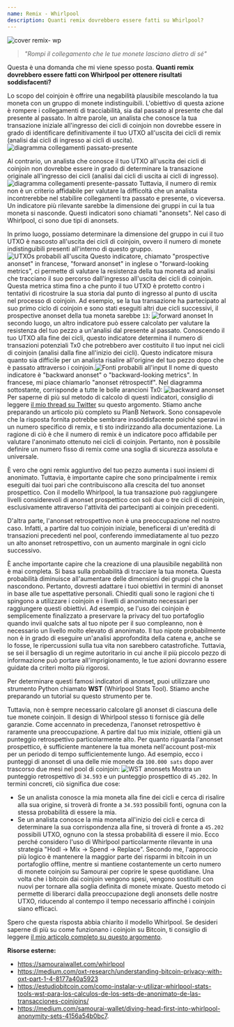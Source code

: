 ```yaml
---
name: Remix - Whirlpool
description: Quanti remix dovrebbero essere fatti su Whirlpool?
---
```

![cover remix- wp](assets/cover.jpeg)

> *"Rompi il collegamento che le tue monete lasciano dietro di sé"*

Questa è una domanda che mi viene spesso posta. **Quanti remix dovrebbero essere fatti con Whirlpool per ottenere risultati soddisfacenti?**

Lo scopo del coinjoin è offrire una negabilità plausibile mescolando la tua moneta con un gruppo di monete indistinguibili. L'obiettivo di questa azione è rompere i collegamenti di tracciabilità, sia dal passato al presente che dal presente al passato. In altre parole, un analista che conosce la tua transazione iniziale all'ingresso dei cicli di coinjoin non dovrebbe essere in grado di identificare definitivamente il tuo UTXO all'uscita dei cicli di remix (analisi dai cicli di ingresso ai cicli di uscita).
![diagramma collegamenti passato-presente](assets/it/1.png)

Al contrario, un analista che conosce il tuo UTXO all'uscita dei cicli di coinjoin non dovrebbe essere in grado di determinare la transazione originale all'ingresso dei cicli (analisi dai cicli di uscita ai cicli di ingresso).
![diagramma collegamenti presente-passato](assets/it/2.png)
Tuttavia, il numero di remix non è un criterio affidabile per valutare la difficoltà che un analista incontrerebbe nel stabilire collegamenti tra passato e presente, o viceversa. Un indicatore più rilevante sarebbe la dimensione dei gruppi in cui la tua moneta si nasconde. Questi indicatori sono chiamati "anonsets". Nel caso di Whirlpool, ci sono due tipi di anonsets.

In primo luogo, possiamo determinare la dimensione del gruppo in cui il tuo UTXO è nascosto all'uscita dei cicli di coinjoin, ovvero il numero di monete indistinguibili presenti all'interno di questo gruppo.
![UTXOs probabili all'uscita](assets/it/3.png)
Questo indicatore, chiamato "prospective anonset" in francese, "forward anonset" in inglese o "forward-looking metrics", ci permette di valutare la resistenza della tua moneta ad analisi che tracciano il suo percorso dall'ingresso all'uscita dei cicli di coinjoin. Questa metrica stima fino a che punto il tuo UTXO è protetto contro i tentativi di ricostruire la sua storia dal punto di ingresso al punto di uscita nel processo di coinjoin. Ad esempio, se la tua transazione ha partecipato al suo primo ciclo di coinjoin e sono stati eseguiti altri due cicli successivi, il prospective anonset della tua moneta sarebbe `13`:
![forward anonset](assets/it/4.png)
In secondo luogo, un altro indicatore può essere calcolato per valutare la resistenza del tuo pezzo a un'analisi dal presente al passato. Conoscendo il tuo UTXO alla fine dei cicli, questo indicatore determina il numero di transazioni potenziali Tx0 che potrebbero aver costituito il tuo input nei cicli di coinjoin (analisi dalla fine all'inizio dei cicli). Questo indicatore misura quanto sia difficile per un analista risalire all'origine del tuo pezzo dopo che è passato attraverso i coinjoin.![Fonti probabili all'input](assets/it/5.png)
Il nome di questo indicatore è "backward anonset" o "backward-looking metrics". In francese, mi piace chiamarlo "anonset rétrospectif". Nel diagramma sottostante, corrisponde a tutte le bolle arancioni Tx0:
![backward anonset](assets/it/6.png)
Per saperne di più sul metodo di calcolo di questi indicatori, consiglio di leggere [il mio thread su Twitter](https://twitter.com/Loic_Pandul/status/1550850558147395585?s=20) su questo argomento. Stiamo anche preparando un articolo più completo su PlanB Network.
Sono consapevole che la risposta fornita potrebbe sembrare insoddisfacente poiché speravi in un numero specifico di remix, e ti sto indirizzando alla documentazione. La ragione di ciò è che il numero di remix è un indicatore poco affidabile per valutare l'anonimato ottenuto nei cicli di coinjoin. Pertanto, non è possibile definire un numero fisso di remix come una soglia di sicurezza assoluta e universale.

È vero che ogni remix aggiuntivo del tuo pezzo aumenta i suoi insiemi di anonimato. Tuttavia, è importante capire che sono principalmente i remix eseguiti dai tuoi pari che contribuiscono alla crescita del tuo anonset prospettico. Con il modello Whirlpool, la tua transazione può raggiungere livelli considerevoli di anonset prospettico con soli due o tre cicli di coinjoin, esclusivamente attraverso l'attività dei partecipanti ai coinjoin precedenti.

D'altra parte, l'anonset retrospettivo non è una preoccupazione nel nostro caso. Infatti, a partire dal tuo coinjoin iniziale, beneficerai di un'eredità di transazioni precedenti nel pool, conferendo immediatamente al tuo pezzo un alto anonset retrospettivo, con un aumento marginale in ogni ciclo successivo.

È anche importante capire che la creazione di una plausibile negabilità non è mai completa. Si basa sulla probabilità di tracciare la tua moneta. Questa probabilità diminuisce all'aumentare delle dimensioni dei gruppi che la nascondono. Pertanto, dovresti adattare i tuoi obiettivi in termini di anonset in base alle tue aspettative personali. Chiediti quali sono le ragioni che ti spingono a utilizzare i coinjoin e i livelli di anonimato necessari per raggiungere questi obiettivi. Ad esempio, se l'uso dei coinjoin è semplicemente finalizzato a preservare la privacy del tuo portafoglio quando invii qualche sats al tuo nipote per il suo compleanno, non è necessario un livello molto elevato di anonimato. Il tuo nipote probabilmente non è in grado di eseguire un'analisi approfondita della catena e, anche se lo fosse, le ripercussioni sulla tua vita non sarebbero catastrofiche. Tuttavia, se sei il bersaglio di un regime autoritario in cui anche il più piccolo pezzo di informazione può portare all'imprigionamento, le tue azioni dovranno essere guidate da criteri molto più rigorosi.

Per determinare questi famosi indicatori di anonset, puoi utilizzare uno strumento Python chiamato **WST** (Whirlpool Stats Tool). Stiamo anche preparando un tutorial su questo strumento per te.

Tuttavia, non è sempre necessario calcolare gli anonset di ciascuna delle tue monete coinjoin. Il design di Whirlpool stesso ti fornisce già delle garanzie. Come accennato in precedenza, l'anonset retrospettivo è raramente una preoccupazione. A partire dal tuo mix iniziale, ottieni già un punteggio retrospettivo particolarmente alto. Per quanto riguarda l'anonset prospettico, è sufficiente mantenere la tua moneta nell'account post-mix per un periodo di tempo sufficientemente lungo. Ad esempio, ecco i punteggi di anonset di una delle mie monete da `100.000 sats` dopo aver trascorso due mesi nel pool di coinjoin:
![WST anonsets](assets/it/7.png)
Mostra un punteggio retrospettivo di `34.593` e un punteggio prospettico di `45.202`. In termini concreti, ciò significa due cose:
- Se un analista conosce la mia moneta alla fine dei cicli e cerca di risalire alla sua origine, si troverà di fronte a `34.593` possibili fonti, ognuna con la stessa probabilità di essere la mia.
- Se un analista conosce la mia moneta all'inizio dei cicli e cerca di determinare la sua corrispondenza alla fine, si troverà di fronte a `45.202` possibili UTXO, ognuno con la stessa probabilità di essere il mio.
Ecco perché considero l'uso di Whirlpool particolarmente rilevante in una strategia "Hodl -> Mix -> Spend -> Replace". Secondo me, l'approccio più logico è mantenere la maggior parte dei risparmi in bitcoin in un portafoglio offline, mentre si mantiene costantemente un certo numero di monete coinjoin su Samourai per coprire le spese quotidiane. Una volta che i bitcoin dai coinjoin vengono spesi, vengono sostituiti con nuovi per tornare alla soglia definita di monete mixate. Questo metodo ci permette di liberarci dalla preoccupazione degli anonsets delle nostre UTXO, riducendo al contempo il tempo necessario affinché i coinjoin siano efficaci.

Spero che questa risposta abbia chiarito il modello Whirlpool. Se desideri saperne di più su come funzionano i coinjoin su Bitcoin, ti consiglio di leggere [il mio articolo completo su questo argomento](https://planb.network/tutorials/privacy/coinjoin).

**Risorse esterne:**
- https://samouraiwallet.com/whirlpool
- https://medium.com/oxt-research/understanding-bitcoin-privacy-with-oxt-part-1-4-8177a40a5923
- https://estudiobitcoin.com/como-instalar-y-utilizar-whirlpool-stats-tools-wst-para-los-calculos-de-los-sets-de-anonimato-de-las-transacciones-coinjoins/
- https://medium.com/samourai-wallet/diving-head-first-into-whirlpool-anonymity-sets-4156a54b0bc7.
